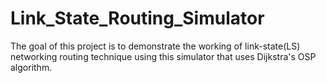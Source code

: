 # Link_State_Routing_Simulator
The goal of this project is to demonstrate the working of link-state(LS) networking routing technique using this simulator that uses Dijkstra's OSP algorithm. 

